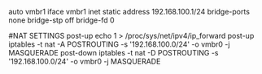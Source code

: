 auto vmbr1
iface vmbr1 inet static
        address 192.168.100.1/24
        bridge-ports none
        bridge-stp off
        bridge-fd 0

#NAT SETTINGS
post-up echo 1 > /proc/sys/net/ipv4/ip_forward
post-up iptables -t nat -A POSTROUTING -s '192.168.100.0/24' -o vmbr0 -j MASQUERADE
post-down iptables -t nat -D POSTROUTING -s '192.168.100.0/24' -o vmbr0 -j MASQUERADE
